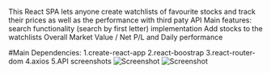 This React SPA lets anyone create watchlists of favourite stocks and track their prices as well as the performance with third paty API
Main features:
search functionality (search by first letter) implementation
Add stocks to the watchlists
Overall Market Value / Net P/L and Daily performance

#Main Dependencies:
1.create-react-app
2.react-boostrap
3.react-router-dom
4.axios
5.API
screenshots
![Screenshot](assets/search.png)
![Screenshot](/assets/listofstocks.png)
